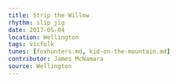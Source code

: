 ```yaml
---
title: Strip the Willow
rhythm: slip jig
date: 2017-05-04
location: Wellington
tags: vicfolk
tunes: [foxhunters.md, kid-on-the-mountain.md]
contributor: James McNamara
source: Wellington
---
```


